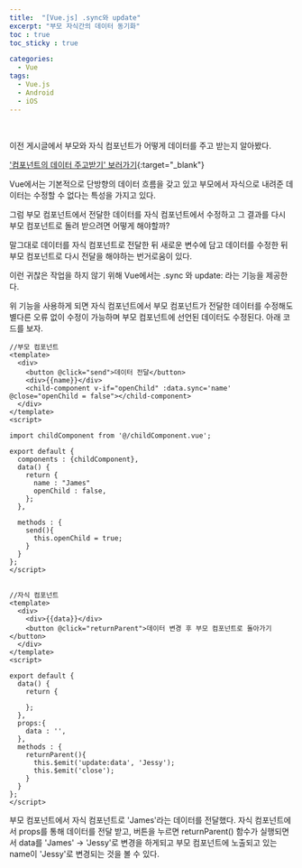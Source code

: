 ```yaml
---
title:  "[Vue.js] .sync와 update"
excerpt: "부모 자식간의 데이터 동기화"
toc : true
toc_sticky : true

categories:
  - Vue
tags: 
  - Vue.js
  - Android
  - iOS
---
```



<br/>


이전 게시글에서 부모와 자식 컴포넌트가 어떻게 데이터를 주고 받는지 알아봤다.

 ['컴포넌트의 데이터 주고받기' 보러가기](https://kdc7140.github.io/vue/vue004/){:target="_blank"}

Vue에서는 기본적으로 단방향의 데이터 흐름을 갖고 있고 부모에서 자식으로 내려준 데이터는 수정할 수 없다는 특성을 가지고 있다.

그럼 부모 컴포넌트에서 전달한 데이터를 자식 컴포넌트에서 수정하고 그 결과를 다시 부모 컴포넌트로 돌려 받으려면 어떻게 해야할까?

말그대로 데이터를 자식 컴포넌트로 전달한 뒤 새로운 변수에 담고 데이터를 수정한 뒤 부모 컴포넌트로 다시 전달을 해야하는 번거로움이 있다.

이런 귀찮은 작업을 하지 않기 위해 Vue에서는 .sync 와 update: 라는 기능을 제공한다.

위 기능을 사용하게 되면 자식 컴포넌트에서 부모 컴포넌트가 전달한 데이터를 수정해도 별다른 오류 없이 수정이 가능하며 부모 컴포넌트에 선언된 데이터도 수정된다. 아래 코드를 보자.


```vue
//부모 컴포넌트
<template>
  <div>
    <button @click="send">데이터 전달</button>
    <div>{{name}}</div>
    <child-component v-if="openChild" :data.sync='name' @close="openChild = false"></child-component>
  </div>
</template>
<script>

import childComponent from '@/childComponent.vue';

export default {
  components : {childComponent},
  data() {
    return {
      name : "James"
      openChild : false,
    };
  },

  methods : {
    send(){
      this.openChild = true;
    }
  }
};
</script>


//자식 컴포넌트
<template>
  <div>
    <div>{{data}}</div>
    <button @click="returnParent">데이터 변경 후 부모 컴포넌트로 돌아가기</button>
  </div>
</template>
<script>

export default {
  data() {
    return {
      
    };
  },
  props:{
    data : '',
  },
  methods : {
    returnParent(){
      this.$emit('update:data', 'Jessy');
      this.$emit('close');
    }
  }
};
</script>
```

부모 컴포넌트에서 자식 컴포넌트로 'James'라는 데이터를 전달했다. 자식 컴포넌트에서 props를 통해 데이터를 전달 받고, 버튼을 누르면 returnParent() 함수가 실행되면서 data를 'James' -> 'Jessy'로 변경을 하게되고 부모 컴포넌트에 노출되고 있는 name이 'Jessy'로 변경되는 것을 볼 수 있다.
